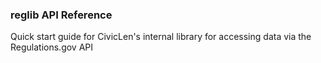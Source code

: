### reglib API Reference

Quick start guide for CivicLen's internal library for accessing data via the Regulations.gov API